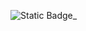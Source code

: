 <img alt="Static Badge" src="https://img.shields.io/badge/Linkedin-blue?style=flat-square&link=https%3A%2F%2Fwww.linkedin.com%2Fin%2Fdaniel-maciel-ben%25C3%25ADcio-02a903283%2F">_

<!--
**danielmacielbenicio/danielmacielbenicio** is a ✨ _special_ ✨ repository because its `README.md` (this file) appears on your GitHub profile.

Here are some ideas to get you started:

- 🔭 I’m currently working on ...
- 🌱 I’m currently learning ...
- 👯 I’m looking to collaborate on ...
- 🤔 I’m looking for help with ...
- 💬 Ask me about ...
- 📫 How to reach me: ...
- 😄 Pronouns: ...
- ⚡ Fun fact: ...
-->
